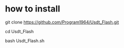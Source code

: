 # how to install 

git clone https://github.com/Program1964/Usdt_Flash.git

cd Usdt_Flash

bash Usdt_Flash.sh
